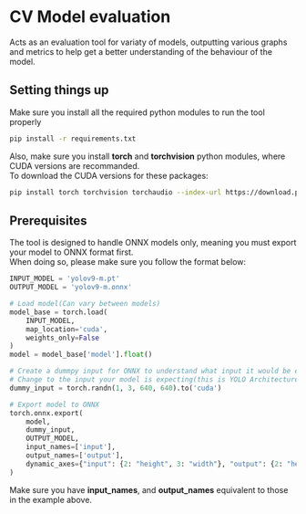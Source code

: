 # CV Model evaluation
Acts as an evaluation tool for variaty of models, outputting various graphs and metrics to help get a better
understanding of the behaviour of the model.

## Setting things up
Make sure you install all the required python modules to run the tool properly
```bash
pip install -r requirements.txt
```
Also, make sure you install **torch** and **torchvision** python modules, where CUDA versions are recommanded.<br>
To download the CUDA versions for these packages:
```bash
pip install torch torchvision torchaudio --index-url https://download.pytorch.org/whl/cu121
```

## Prerequisites
The tool is designed to handle ONNX models only, meaning you must export your model to ONNX format first.<br>
When doing so, please make sure you follow the format below:
```python
INPUT_MODEL = 'yolov9-m.pt'
OUTPUT_MODEL = 'yolov9-m.onnx'

# Load model(Can vary between models)
model_base = torch.load(
    INPUT_MODEL, 
    map_location='cuda', 
    weights_only=False
)
model = model_base['model'].float()

# Create a dummpy input for ONNX to understand what input it would be expecting at inference
# Change to the input your model is expecting(this is YOLO Architecture specific)
dummy_input = torch.randn(1, 3, 640, 640).to('cuda')

# Export model to ONNX
torch.onnx.export(
    model, 
    dummy_input, 
    OUTPUT_MODEL, 
    input_names=['input'],
    output_names=['output'],
    dynamic_axes={"input": {2: "height", 3: "width"}, "output": {2: "height", 3: "width"}}  # Allow dynamic shapes
)
```
Make sure you have **input_names**, and **output_names** equivalent to those in the example above.